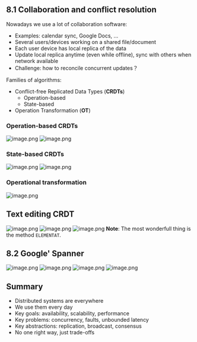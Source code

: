 ## 8.1 Collaboration and conflict resolution
Nowadays we use a lot of collaboration software:

- Examples: calendar sync, Google Docs, ...
- Several users/devices working on a shared file/document 
- Each user device has local replica of the data
- Update local replica anytime (even while offline), sync with others when network available 
- Challenge: how to reconcile concurrent updates？

Families of algorithms:

- Conflict-free Replicated Data Types (**CRDTs**)
   - Operation-based
   - State-based
- Operation Transformation (**OT**)
### Operation-based CRDTs
![image.png](https://cdn.nlark.com/yuque/0/2022/png/1349795/1669381177018-92d5ba64-8ffc-4d11-90df-d628b298160c.png#averageHue=%23f6f6f6&clientId=u1d6cd1f8-2de6-4&crop=0&crop=0&crop=1&crop=1&from=paste&height=451&id=ub0f33ca9&margin=%5Bobject%20Object%5D&name=image.png&originHeight=902&originWidth=1212&originalType=binary&ratio=1&rotation=0&showTitle=false&size=179013&status=done&style=none&taskId=u5cb2cdf1-6c9d-4cb8-a7c6-b3b7cd5bc8f&title=&width=606)
![image.png](https://cdn.nlark.com/yuque/0/2022/png/1349795/1669381211224-fa22e2e3-3a08-4321-81ab-173799185077.png#averageHue=%23f1f1f1&clientId=u1d6cd1f8-2de6-4&crop=0&crop=0&crop=1&crop=1&from=paste&height=459&id=uae826d22&margin=%5Bobject%20Object%5D&name=image.png&originHeight=918&originWidth=1210&originalType=binary&ratio=1&rotation=0&showTitle=false&size=230322&status=done&style=none&taskId=u736399b8-69e3-4724-a05f-717a46c7f5a&title=&width=605)
### State-based CRDTs
![image.png](https://cdn.nlark.com/yuque/0/2022/png/1349795/1669381311585-bfb0d530-1f9a-43b6-9927-37b2bc8fcf2e.png#averageHue=%23f6f6f6&clientId=u1d6cd1f8-2de6-4&crop=0&crop=0&crop=1&crop=1&from=paste&height=457&id=u75965644&margin=%5Bobject%20Object%5D&name=image.png&originHeight=914&originWidth=1222&originalType=binary&ratio=1&rotation=0&showTitle=false&size=181049&status=done&style=none&taskId=ubd4c2418-c650-44c5-8834-da3732a10ab&title=&width=611)
![image.png](https://cdn.nlark.com/yuque/0/2022/png/1349795/1669381407960-c048db04-25f0-4025-a112-0478b5d219d1.png#averageHue=%23f5f5f5&clientId=ue9017171-cdbb-4&crop=0&crop=0&crop=1&crop=1&from=paste&height=452&id=u3276ead9&margin=%5Bobject%20Object%5D&name=image.png&originHeight=904&originWidth=1228&originalType=binary&ratio=1&rotation=0&showTitle=false&size=170739&status=done&style=none&taskId=u6d704d81-eb5d-481c-b6e7-daae6ca880a&title=&width=614)
### Operational transformation
![image.png](https://cdn.nlark.com/yuque/0/2022/png/1349795/1669381477934-7102be3d-5fe2-4f91-a254-aef5515e14f6.png#averageHue=%23f7f7f7&clientId=ue9017171-cdbb-4&crop=0&crop=0&crop=1&crop=1&from=paste&height=459&id=uc8107fcd&margin=%5Bobject%20Object%5D&name=image.png&originHeight=918&originWidth=1220&originalType=binary&ratio=1&rotation=0&showTitle=false&size=122600&status=done&style=none&taskId=u52b521c1-af07-4698-945b-1d9f023e862&title=&width=610)
## Text editing CRDT
![image.png](https://cdn.nlark.com/yuque/0/2022/png/1349795/1669381511933-c7779abe-f44c-4301-80bc-0380ae311f57.png#averageHue=%23f5f5f5&clientId=ue9017171-cdbb-4&crop=0&crop=0&crop=1&crop=1&from=paste&height=449&id=u8bd449e6&margin=%5Bobject%20Object%5D&name=image.png&originHeight=898&originWidth=1204&originalType=binary&ratio=1&rotation=0&showTitle=false&size=120680&status=done&style=none&taskId=ud94ac391-5100-4da7-8a4e-eb8f1248db6&title=&width=602)
![image.png](https://cdn.nlark.com/yuque/0/2022/png/1349795/1669381532888-2627f708-6825-4385-9b2f-a550f69e061b.png#averageHue=%23f5f5f5&clientId=ue9017171-cdbb-4&crop=0&crop=0&crop=1&crop=1&from=paste&height=451&id=uae073fdf&margin=%5Bobject%20Object%5D&name=image.png&originHeight=902&originWidth=1212&originalType=binary&ratio=1&rotation=0&showTitle=false&size=215206&status=done&style=none&taskId=u75c11312-9aba-42e8-9e9e-0b00bbf19bf&title=&width=606)
![image.png](https://cdn.nlark.com/yuque/0/2022/png/1349795/1669381542258-7694faad-5c78-47e6-bfcd-f2a1dc9d0a2e.png#averageHue=%23f5f5f5&clientId=ue9017171-cdbb-4&crop=0&crop=0&crop=1&crop=1&from=paste&height=450&id=u7cb501aa&margin=%5Bobject%20Object%5D&name=image.png&originHeight=900&originWidth=1196&originalType=binary&ratio=1&rotation=0&showTitle=false&size=180031&status=done&style=none&taskId=u1e739105-f646-4f85-b88b-87adbb03264&title=&width=598)
**Note**: The most wonderfull thing is the method `ELEMENTAT`.
## 8.2 Google' Spanner
![image.png](https://cdn.nlark.com/yuque/0/2022/png/1349795/1669381610231-a6c56911-64ba-4660-9afb-11647289b340.png#averageHue=%23f2f2f2&clientId=ue9017171-cdbb-4&crop=0&crop=0&crop=1&crop=1&from=paste&height=452&id=u95ba0997&margin=%5Bobject%20Object%5D&name=image.png&originHeight=904&originWidth=1206&originalType=binary&ratio=1&rotation=0&showTitle=false&size=202400&status=done&style=none&taskId=ub1b7a420-932c-4b63-b05c-ce8d66b55d8&title=&width=603)
![image.png](https://cdn.nlark.com/yuque/0/2022/png/1349795/1669381621235-f0114380-12c5-4cf6-a9aa-400edb0123b6.png#averageHue=%23efefef&clientId=ue9017171-cdbb-4&crop=0&crop=0&crop=1&crop=1&from=paste&height=453&id=uf84d19ae&margin=%5Bobject%20Object%5D&name=image.png&originHeight=906&originWidth=1216&originalType=binary&ratio=1&rotation=0&showTitle=false&size=259984&status=done&style=none&taskId=uf5a7be08-d35b-4ace-80b7-96350bca362&title=&width=608)
![image.png](https://cdn.nlark.com/yuque/0/2022/png/1349795/1669381632538-58197835-d264-420d-b330-63da2aa220b3.png#averageHue=%23f6f5f5&clientId=ue9017171-cdbb-4&crop=0&crop=0&crop=1&crop=1&from=paste&height=453&id=ub103e9c3&margin=%5Bobject%20Object%5D&name=image.png&originHeight=906&originWidth=1214&originalType=binary&ratio=1&rotation=0&showTitle=false&size=156756&status=done&style=none&taskId=u8236781b-d4b5-4045-b666-75c051a41c2&title=&width=607)
![image.png](https://cdn.nlark.com/yuque/0/2022/png/1349795/1669381640657-ef286f93-f66e-4e3a-a222-d73b827362e6.png#averageHue=%23f8f7f7&clientId=ue9017171-cdbb-4&crop=0&crop=0&crop=1&crop=1&from=paste&height=458&id=ud1d31fc9&margin=%5Bobject%20Object%5D&name=image.png&originHeight=916&originWidth=1220&originalType=binary&ratio=1&rotation=0&showTitle=false&size=154660&status=done&style=none&taskId=uf281dbe5-e5a2-4343-bce0-585f442c0e2&title=&width=610)
## Summary

- Distributed systems are everywhere
- We use them every day
- Key goals: availability, scalability, performance
- Key problems: concurrency, faults, unbounded latency
- Key abstractions: replication, broadcast, consensus
- No one right way, just trade-offs
